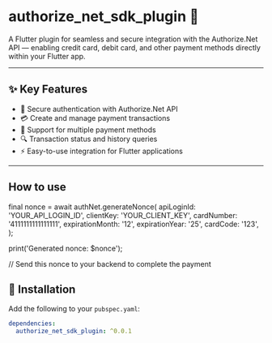 # authorize_net_sdk_plugin 🚀

A Flutter plugin for seamless and secure integration with the Authorize.Net API — enabling credit card, debit card, and other payment methods directly within your Flutter app.

---

## ✨ Key Features

- 🔐 Secure authentication with Authorize.Net API  
- 💳 Create and manage payment transactions  
- 💼 Support for multiple payment methods  
- 🔍 Transaction status and history queries  
- ⚡ Easy-to-use integration for Flutter applications  

---

## How to use

final nonce = await authNet.generateNonce(
  apiLoginId: 'YOUR_API_LOGIN_ID',
  clientKey: 'YOUR_CLIENT_KEY',
  cardNumber: '4111111111111111',
  expirationMonth: '12',
  expirationYear: '25',
  cardCode: '123',
);

print('Generated nonce: $nonce');

// Send this nonce to your backend to complete the payment


## 🚀 Installation

Add the following to your `pubspec.yaml`:

```yaml
dependencies:
  authorize_net_sdk_plugin: ^0.0.1
